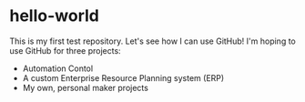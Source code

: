# hello-world
This is my first test repository. Let's see how I can use GitHub!
I'm hoping to use GitHub for three projects:
  * Automation Contol
  * A custom Enterprise Resource Planning system (ERP)
  * My own, personal maker projects
